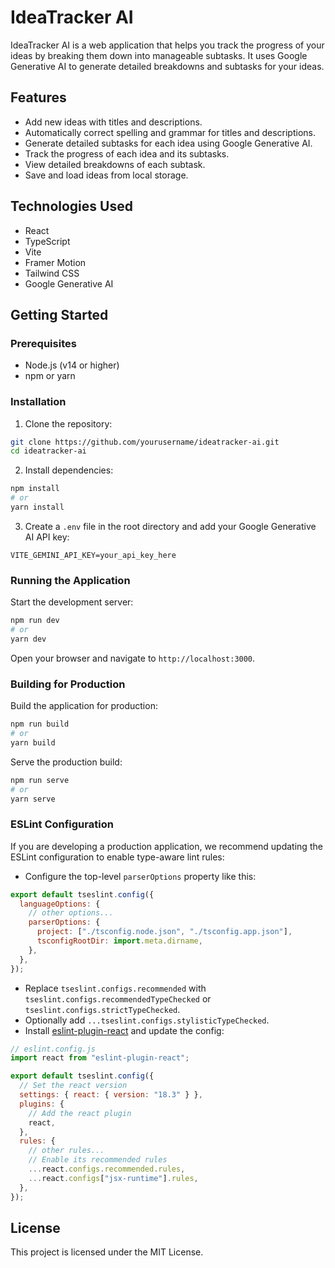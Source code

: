 # IdeaTracker AI

IdeaTracker AI is a web application that helps you track the progress of your ideas by breaking them down into manageable subtasks. It uses Google Generative AI to generate detailed breakdowns and subtasks for your ideas.

## Features

- Add new ideas with titles and descriptions.
- Automatically correct spelling and grammar for titles and descriptions.
- Generate detailed subtasks for each idea using Google Generative AI.
- Track the progress of each idea and its subtasks.
- View detailed breakdowns of each subtask.
- Save and load ideas from local storage.

## Technologies Used

- React
- TypeScript
- Vite
- Framer Motion
- Tailwind CSS
- Google Generative AI

## Getting Started

### Prerequisites

- Node.js (v14 or higher)
- npm or yarn

### Installation

1. Clone the repository:

```bash
git clone https://github.com/yourusername/ideatracker-ai.git
cd ideatracker-ai
```

2. Install dependencies:

```bash
npm install
# or
yarn install
```

3. Create a `.env` file in the root directory and add your Google Generative AI API key:

```properties
VITE_GEMINI_API_KEY=your_api_key_here
```

### Running the Application

Start the development server:

```bash
npm run dev
# or
yarn dev
```

Open your browser and navigate to `http://localhost:3000`.

### Building for Production

Build the application for production:

```bash
npm run build
# or
yarn build
```

Serve the production build:

```bash
npm run serve
# or
yarn serve
```

### ESLint Configuration

If you are developing a production application, we recommend updating the ESLint configuration to enable type-aware lint rules:

- Configure the top-level `parserOptions` property like this:

```js
export default tseslint.config({
  languageOptions: {
    // other options...
    parserOptions: {
      project: ["./tsconfig.node.json", "./tsconfig.app.json"],
      tsconfigRootDir: import.meta.dirname,
    },
  },
});
```

- Replace `tseslint.configs.recommended` with `tseslint.configs.recommendedTypeChecked` or `tseslint.configs.strictTypeChecked`.
- Optionally add `...tseslint.configs.stylisticTypeChecked`.
- Install [eslint-plugin-react](https://github.com/jsx-eslint/eslint-plugin-react) and update the config:

```js
// eslint.config.js
import react from "eslint-plugin-react";

export default tseslint.config({
  // Set the react version
  settings: { react: { version: "18.3" } },
  plugins: {
    // Add the react plugin
    react,
  },
  rules: {
    // other rules...
    // Enable its recommended rules
    ...react.configs.recommended.rules,
    ...react.configs["jsx-runtime"].rules,
  },
});
```

## License

This project is licensed under the MIT License.
